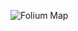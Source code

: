 
![Folium Map](https://github.com/Rajeshpadigela/Applied-DataScience-Capstone/blob/master/Folium%20Map.PNG)
